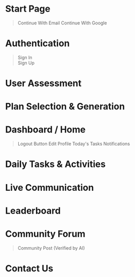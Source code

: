 # Start Page
> Continue With Email
> Continue With Google

# Authentication
> Sign In     
> Sign Up                          

# User Assessment

# Plan Selection & Generation

# Dashboard / Home
> Logout Button
> Edit Profile
> Today's Tasks
> Notifications

# Daily Tasks & Activities

# Live Communication

# Leaderboard

# Community Forum
> Community Post (Verified by AI)

# Contact Us